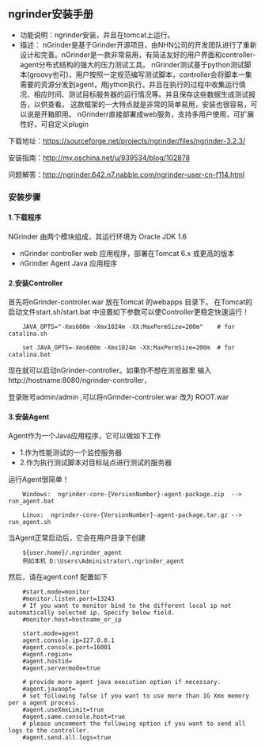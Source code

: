 ## ngrinder安装手册
+ 功能说明：ngrinder安装，并且在tomcat上运行。
+ 描述：
nGrinder是基于Grinder开源项目，由NHN公司的开发团队进行了重新设计和完善。nGrinder是一款非常易用，有简洁友好的用户界面和controller-agent分布式结构的强大的压力测试工具。
nGrinder测试基于python测试脚本(groovy也可)，用户按照一定规范编写测试脚本，controller会将脚本一集需要的资源分发到agent，用jython执行。并且在执行的过程中收集运行情况、相应时间、测试目标服务器的运行情况等。并且保存这些数据生成测试报告，以供查看。
这款框架的一大特点就是非常的简单易用，安装也很容易，可以说是开箱即用。
nGrinderr直接部署成web服务，支持多用户使用，可扩展性好，可自定义plugin

下载地址：https://sourceforge.net/projects/ngrinder/files/ngrinder-3.2.3/

安装指南：http://my.oschina.net/u/939534/blog/102878

问题解答：http://ngrinder.642.n7.nabble.com/ngrinder-user-cn-f114.html

### 安装步骤

#### 1.下载程序
 NGrinder 由两个模块组成，其运行环境为 Oracle JDK 1.6
+ nGrinder controller  web 应用程序，部署在Tomcat 6.x 或更高的版本
+ nGrinder Agent     Java 应用程序


#### 2.安装Controller
首先将nGrinder-controler.war 放在Tomcat 的webapps 目录下。
在Tomcat的启动文件start.sh/start.bat 中设置如下参数可以使Controller更稳定快速运行！

```
    JAVA_OPTS="-Xms600m -Xmx1024m -XX:MaxPermSize=200m"    # for catalina.sh

    set JAVA_OPTS=-Xms600m -Xmx1024m -XX:MaxPermSize=200m  # for catalina.bat
```
现在就可以启动nGrinder-controller。如果你不想在浏览器里 输入 http://hostname:8080/ngrinder-controller，

登录账号admin/admin ,可以将nGrinder-controler.war 改为 ROOT.war


#### 3.安装Agent
Agent作为一个Java应用程序，它可以做如下工作
+ 1.作为性能测试的一个监控服务器
+ 2.作为执行测试脚本对目标站点进行测试的服务器

运行Agent很简单！
```
    Windows:  ngrinder-core-{VersionNumber}-agent-package.zip  --> run_agent.bat

    Linux:  ngrinder-core-{VersionNumber}-agent-package.tar.gz --> run_agent.sh
```
当Agent正常启动后，它会在用户目录下创建
```
    ${user.home}/.ngrinder_agent
    例如本机 D:\Users\Administrator\.ngrinder_agent
```
然后，请在agent.conf 配置如下

```
    #start.mode=monitor
    #monitor.listen.port=13243
    # If you want to monitor bind to the different local ip not automatically selected ip. Specify below field.
    #monitor.host=hostname_or_ip

    start.mode=agent
    agent.console.ip=127.0.0.1
    #agent.console.port=16001
    #agent.region=
    #agent.hostid=
    #agent.servermode=true

    # provide more agent java execution option if necessary.
    #agent.javaopt=
    # set following false if you want to use more than 1G Xmx memory per a agent process.
    #agent.useXmxLimit=true
    #agent.same.console.host=true
    # please uncomment the following option if you want to send all logs to the controller.
    #agent.send.all.logs=true
```








